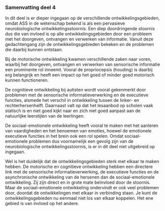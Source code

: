 ### <span id="calibre_link-30" class="calibre1"></span>Samenvatting deel 4<span id="calibre_link-162" class="calibre1"></span>

In dit deel is er dieper ingegaan op de verschillende ontwikkelingsgebieden, omdat ASS in de wetenschap bekend is als een pervasieve neurobiologische ontwikkelingsstoornis. Een diep doordringende stoornis dus die van invloed is op alle ontwikkelingsgebieden door een probleem met het doorgeven, ontvangen en verwerken van informatie. Vanuit deze gedachtengang zijn de ontwikkelingsgebieden bekeken en de problemen die daarbij kunnen ontstaan.

Bij de motorische ontwikkeling kwamen verschillende zaken naar voren, waarbij het doorgeven, ontvangen en verwerken van sensorische informatie een prominente rol inneemt. Vooral de propriocepsis (houding) is daarbij erg belangrijk en heeft een impact op het goed of minder goed motorisch kunnen functioneren.

De cognitieve ontwikkeling bij autisten wordt vooral gekenmerkt door problemen met de sensorische informatieverwerking en de executieve functies, alsmede het verschil in ontwikkeling tussen de linker- en rechterhersenhelft. Daarnaast valt op dat het lesaanbod op scholen vaak statisch is en niet goed kijkt naar en zich niet goed aanpast aan de natuurlijke leerstijlen van de leerlingen.

De sociaal-emotionele ontwikkeling heeft vooral te maken met het aanleren van vaardigheden en het benoemen van emoties, hoewel de emotionele executieve functies in het brein ook een rol spelen. Omdat sociaal-emotionele problemen dus voornamelijk een gevolg zijn van de neurobiologische ontwikkelingsstoornis, is er in dit deel niet uitgebreid op ingegaan.

Wel is het duidelijk dat de ontwikkelingsgebieden sterk met elkaar te maken hebben. De motorische en cognitieve ontwikkeling hebben een directere link met de sensorische informatieverwerking, de executieve functies en de asynchronische ontwikkeling van de hersenen dan de sociaal-emotionele ontwikkeling. Zij zijn direct en in grote mate beïnvloed door de stoornis. Maar de sociaal-emotionele ontwikkeling ondervindt er ook veel problemen door, doordat de ontwikkelingen met elkaar in verbinding staan. Je kunt de ontwikkelingsgebieden nu eenmaal niet los van elkaar koppelen. Het ene gebied is van invloed op het andere.

